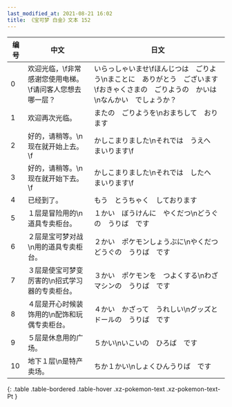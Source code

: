 ```yaml
---
last_modified_at: 2021-08-21 16:02
title: 《宝可梦 白金》文本 152
---
```

| 编号 | 中文 | 日文 |
| ---- | ---- | ---- |
| 0 | 欢迎光临，\f非常感谢您使用电梯。\f请问客人您想去哪一层？ | いらっしゃいませ\fほんじつは　ごりよう\nまことに　ありがとう　ございます\fおきゃくさまの　ごりようの　かいは\nなんかい　でしょうか？ |
| 1 | 欢迎再次光临。 | またの　ごりようを\nおまちして　おります |
| 2 | 好的，请稍等。\n现在就开始上去。\f | かしこまりました\nそれでは　うえへ　まいります\f |
| 3 | 好的，请稍等。\n现在就开始下去。\f | かしこまりました\nそれでは　したへ　まいります\f |
| 4 | 已经到了。 | もう　とうちゃく　しております |
| 5 | １层是冒险用的\n道具专卖柜台。 | １かい　ぼうけんに　やくだつ\nどうぐの　うりば　です |
| 6 | ２层是宝可梦对战\n用的道具专卖柜台。 | ２かい　ポケモンしょうぶに\nやくだつ　どうぐの　うりば　です |
| 7 | ３层是使宝可梦变厉害的\n招式学习器的专卖柜台。 | ３かい　ポケモンを　つよくする\nわざマシンの　うりば　です |
| 8 | ４层是开心时候装饰用的\n配饰和玩偶专卖柜台。 | ４かい　かざって　うれしい\nグッズと　ドールの　うりば　です |
| 9 | ５层是休息用的广场。 | ５かい\nいこいの　ひろば　です |
| 10 | 地下１层\n是特产卖场。 | ちか１かい\nしょくひんうりば　です |
{: .table .table-bordered .table-hover .xz-pokemon-text .xz-pokemon-text-Pt }